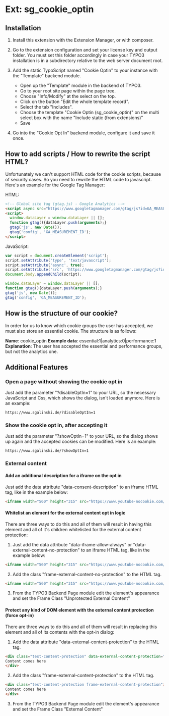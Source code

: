 # Ext: sg_cookie_optin

## Installation

1. Install this extension with the Extension Manager, or with composer.

2. Go to the extension configuration and set your license key and output folder. You must set this folder accordingly in
case your TYPO3 installation is in a subdirectory relative to the web server document root.

3. Add the static TypoScript named "Cookie Optin" to your instance with the "Template" backend module.

    - Open up the "Template" module in the backend of TYPO3.
    - Go to your root site page within the page tree.
    - Choose "Info/Modify" at the select on the top.
    - Click on the button "Edit the whole template record".
    - Select the tab "Includes".
    - Choose the template "Cookie Optin (sg_cookie_optin)" on the multi select box with the name "Include static (from extensions)"
    - Save

4. Go into the "Cookie Opt In" backend module, configure it and save it once.

## How to add scripts / How to rewrite the script HTML?

Unfortunately we can't support HTML code for the cookie scripts, because of security cases. So you need to rewrite the
HTML code to javascript. Here's an example for the Google Tag Manager:

HTML:

```html
<!-- Global site tag (gtag.js) - Google Analytics -->
<script async src="https://www.googletagmanager.com/gtag/js?id=GA_MEASUREMENT_ID"></script>
<script>
  window.dataLayer = window.dataLayer || [];
  function gtag(){dataLayer.push(arguments);}
  gtag('js', new Date());
  gtag('config', 'GA_MEASUREMENT_ID');
</script>
```

JavaScript:

```javascript
var script = document.createElement('script');
script.setAttribute('type', 'text/javascript');
script.setAttribute('async', true);
script.setAttribute('src', 'https://www.googletagmanager.com/gtag/js?id=GA_MEASUREMENT_ID');
document.body.appendChild(script);

window.dataLayer = window.dataLayer || [];
function gtag(){dataLayer.push(arguments);}
gtag('js', new Date());
gtag('config', 'GA_MEASUREMENT_ID');
```

## How is the structure of our cookie?

In order for us to know which cookie groups the user has accepted, we must also store an essential cookie.
The structure is as follows:

**Name**: cookie_optin
**Example data**: essential:1|analytics:0|performance:1
**Explanation**: The user has accepted the essential and performance groups, but not the analytics one.

## Additional Features

### Open a page without showing the cookie opt in

Just add the parameter "?disableOptIn=1" to your URL, so the necessary JavaScript and Css, which shows the dialog, isn't
loaded anymore. Here is an example:

```
https://www.sgalinski.de/?disableOptIn=1
```

### Show the cookie opt in, after accepting it

Just add the parameter "?showOptIn=1" to your URL, so the dialog shows up again and the accepted cookies can be modified.
Here is an example:

```
https://www.sgalinski.de/?showOptIn=1
```

### External content

#### Add an additional description for a iframe on the opt in

Just add the data attribute "data-consent-description" to an iframe HTML tag, like in the example below:

```html
<iframe width="560" height="315" src="https://www.youtube-nocookie.com/XYZ" data-consent-description="An additional description about this video!"></iframe>
```

#### Whitelist an element for the external content opt in logic

There are three ways to do this and all of them will result in having this element and all of it's children whitelisted
for the external content protection:

1. Just add the data attribute "data-iframe-allow-always" or "data-external-content-no-protection" to an iframe HTML tag, like in the example below:
```html
<iframe width="560" height="315" src="https://www.youtube-nocookie.com/XYZ" data-iframe-allow-always="1"></iframe>
```

2. Add the class "frame-external-content-no-protection" to the HTML tag.
```html
<iframe width="560" height="315" src="https://www.youtube-nocookie.com/XYZ" class="frame-external-content-no-protection"></iframe>
```

3. From the TYPO3 Backend Page module edit the element's appearance and set the Frame Class "Unprotected External Content"



#### Protect any kind of DOM element with the external content protection (force opt-in)

There are three ways to do this and all of them will result in replacing this element and all of its contents with the
opt-in dialog:

1. Add the data attribute "data-external-content-protection" to the HTML tag.
```html
<div class="test-content-protection" data-external-content-protection="1">
Content comes here
</div>
```

2. Add the class "frame-external-content-protection" to the HTML tag.
```html
<div class="test-content-protection frame-external-content-protection">
Content comes here
</div>
```

3. From the TYPO3 Backend Page module edit the element's appearance and set the Frame Class "External Content"
